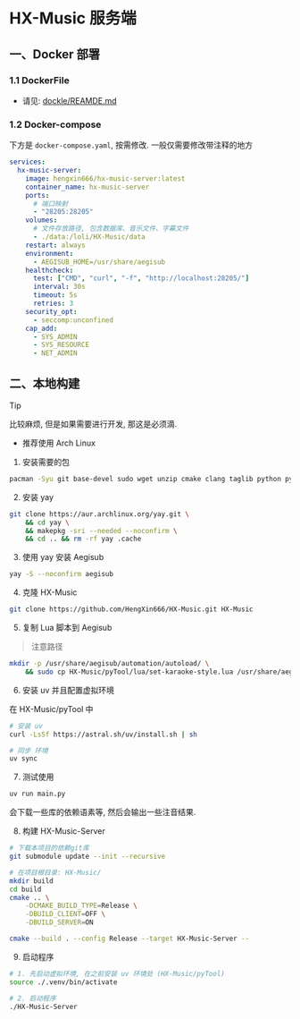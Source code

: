 # HX-Music 服务端

## 一、Docker 部署
### 1.1 DockerFile

- 请见: [dockle/REAMDE.md](./docker/REAMDE.md)

### 1.2 Docker-compose

下方是 `docker-compose.yaml`, 按需修改. 一般仅需要修改带注释的地方

```yaml
services:
  hx-music-server:
    image: hengxin666/hx-music-server:latest
    container_name: hx-music-server
    ports:
      # 端口映射
      - "28205:28205"
    volumes:
      # 文件存放路径, 包含数据库、音乐文件、字幕文件
      - ./data:/loli/HX-Music/data
    restart: always
    environment:
      - AEGISUB_HOME=/usr/share/aegisub
    healthcheck:
      test: ["CMD", "curl", "-f", "http://localhost:28205/"]
      interval: 30s
      timeout: 5s
      retries: 3
    security_opt:
      - seccomp:unconfined
    cap_add:
      - SYS_ADMIN
      - SYS_RESOURCE
      - NET_ADMIN
```

## 二、本地构建

> [!TIP]
> 比较麻烦, 但是如果需要进行开发, 那这是必须滴.

- 推荐使用 Arch Linux

1. 安装需要的包

```sh
pacman -Syu git base-devel sudo wget unzip cmake clang taglib python python-pip pybind11 openssl
```

2. 安装 yay

```sh
git clone https://aur.archlinux.org/yay.git \
    && cd yay \
    && makepkg -sri --needed --noconfirm \
    && cd .. && rm -rf yay .cache
```

3. 使用 yay 安装 Aegisub

```sh
yay -S --noconfirm aegisub
```

4. 克隆 HX-Music

```sh
git clone https://github.com/HengXin666/HX-Music.git HX-Music
```

5. 复制 Lua 脚本到 Aegisub

> 注意路径

```sh
mkdir -p /usr/share/aegisub/automation/autoload/ \
    && sudo cp HX-Music/pyTool/lua/set-karaoke-style.lua /usr/share/aegisub/automation/autoload/
```

6. 安装 uv 并且配置虚拟环境

在 HX-Music/pyTool 中

```sh
# 安装 uv
curl -LsSf https://astral.sh/uv/install.sh | sh

# 同步 环境
uv sync
```

7. 测试使用

```sh
uv run main.py
```

会下载一些库的依赖语素等, 然后会输出一些注音结果.

8. 构建 HX-Music-Server

```sh
# 下载本项目的依赖git库
git submodule update --init --recursive

# 在项目根目录: HX-Music/
mkdir build
cd build
cmake .. \
    -DCMAKE_BUILD_TYPE=Release \
    -DBUILD_CLIENT=OFF \
    -DBUILD_SERVER=ON

cmake --build . --config Release --target HX-Music-Server --
```

9. 启动程序

```sh
# 1. 先启动虚拟环境, 在之前安装 uv 环境处 (HX-Music/pyTool)
source ./.venv/bin/activate

# 2. 启动程序
./HX-Music-Server
```